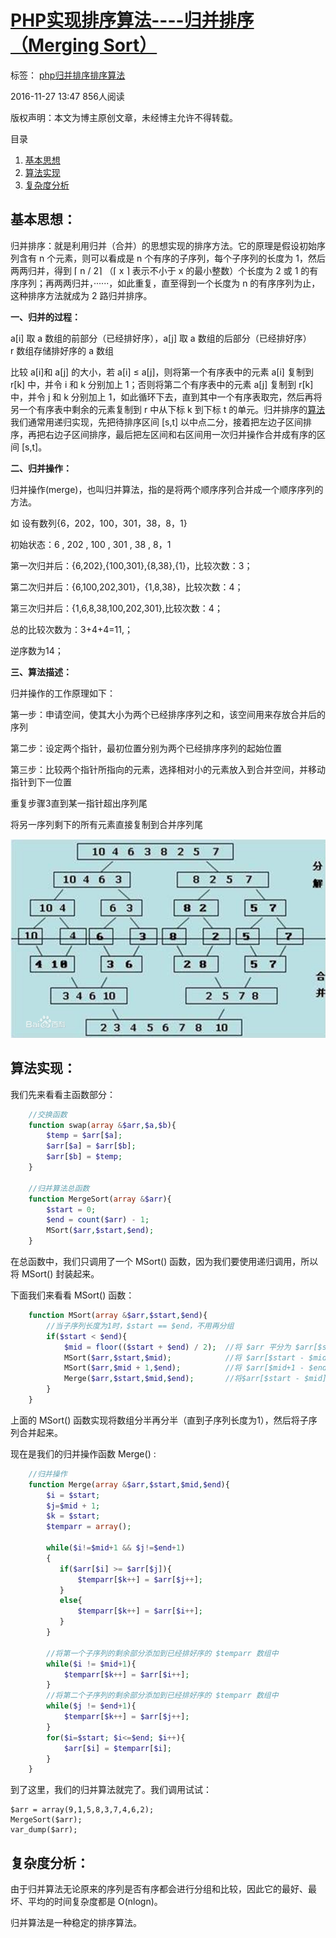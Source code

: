 # [PHP实现排序算法----归并排序（Merging Sort）][0]

 标签： [php][1][归并排序][2][排序算法][3]

 2016-11-27 13:47  856人阅读  

版权声明：本文为博主原创文章，未经博主允许不得转载。

 目录

1. [基本思想][9]
1. [算法实现][10]
1. [复杂度分析][11]

## 基本思想：

归并排序：就是利用归并（合并）的思想实现的排序方法。它的原理是假设初始序列含有 n 个元素，则可以看成是 n 个有序的子序列，每个子序列的长度为 1，然后两两归并，得到 ⌈ n / 2⌉ （⌈ x ⌉ 表示不小于 x 的最小整数）个长度为 2 或 1 的有序序列；再两两归并，······，如此重复，直至得到一个长度为 n 的有序序列为止，这种排序方法就成为 2 路归并排序。

**一、归并的过程：**

a[i] 取 a 数组的前部分（已经排好序），a[j] 取 a 数组的后部分（已经排好序）   
r 数组存储排好序的 a 数组

比较 a[i]和 a[j] 的大小，若 a[i] ≤ a[j]，则将第一个有序表中的元素 a[i] 复制到 r[k] 中，并令 i 和 k 分别加上 1；否则将第二个有序表中的元素 a[j] 复制到 r[k] 中，并令 j 和 k 分别加上 1，如此循环下去，直到其中一个有序表取完，然后再将另一个有序表中剩余的元素复制到 r 中从下标 k 到下标 t 的单元。归并排序的[算法][12]我们通常用递归实现，先把待排序区间 [s,t] 以中点二分，接着把左边子区间排序，再把右边子区间排序，最后把左区间和右区间用一次归并操作合并成有序的区间 [s,t]。

**二、归并操作：**

归并操作(merge)，也叫归并算法，指的是将两个顺序序列合并成一个顺序序列的方法。

如 设有数列{6，202，100，301，38，8，1}

初始状态：6 , 202 , 100 , 301 , 38 , 8，1

第一次归并后：{6,202},{100,301},{8,38},{1}，比较次数：3；

第二次归并后：{6,100,202,301}，{1,8,38}，比较次数：4；

第三次归并后：{1,6,8,38,100,202,301},比较次数：4；

总的比较次数为：3+4+4=11,；

逆序数为14；

**三、算法描述：**

归并操作的工作原理如下：

第一步：申请空间，使其大小为两个已经排序序列之和，该空间用来存放合并后的序列

第二步：设定两个指针，最初位置分别为两个已经排序序列的起始位置

第三步：比较两个指针所指向的元素，选择相对小的元素放入到合并空间，并移动指针到下一位置

重复步骤3直到某一指针超出序列尾

将另一序列剩下的所有元素直接复制到合并序列尾

![这里写图片描述][13]

## 算法实现：

我们先来看看主函数部分：

```php
    //交换函数
    function swap(array &$arr,$a,$b){
        $temp = $arr[$a];
        $arr[$a] = $arr[$b];
        $arr[$b] = $temp;
    }
    
    //归并算法总函数
    function MergeSort(array &$arr){
        $start = 0;
        $end = count($arr) - 1;
        MSort($arr,$start,$end);
    }
```

在总函数中，我们只调用了一个 MSort() 函数，因为我们要使用递归调用，所以将 MSort() 封装起来。

下面我们来看看 MSort() 函数：

```php
    function MSort(array &$arr,$start,$end){
        //当子序列长度为1时，$start == $end，不用再分组
        if($start < $end){
            $mid = floor(($start + $end) / 2);  //将 $arr 平分为 $arr[$start - $mid] 和 $arr[$mid+1 - $end]
            MSort($arr,$start,$mid);            //将 $arr[$start - $mid] 归并为有序的$arr[$start - $mid]
            MSort($arr,$mid + 1,$end);          //将 $arr[$mid+1 - $end] 归并为有序的 $arr[$mid+1 - $end]
            Merge($arr,$start,$mid,$end);       //将$arr[$start - $mid]部分和$arr[$mid+1 - $end]部分合并起来成为有序的$arr[$start - $end]
        }
    }
```

上面的 MSort() 函数实现将数组分半再分半（直到子序列长度为1），然后将子序列合并起来。

现在是我们的归并操作函数 Merge() :

```php
    //归并操作
    function Merge(array &$arr,$start,$mid,$end){
        $i = $start;
        $j=$mid + 1;
        $k = $start;
        $temparr = array();
    
        while($i!=$mid+1 && $j!=$end+1)
        {
           if($arr[$i] >= $arr[$j]){
               $temparr[$k++] = $arr[$j++];
           }
           else{
               $temparr[$k++] = $arr[$i++];
           }
        }
    
        //将第一个子序列的剩余部分添加到已经排好序的 $temparr 数组中
        while($i != $mid+1){
            $temparr[$k++] = $arr[$i++];
        }
        //将第二个子序列的剩余部分添加到已经排好序的 $temparr 数组中
        while($j != $end+1){
            $temparr[$k++] = $arr[$j++];
        }
        for($i=$start; $i<=$end; $i++){
            $arr[$i] = $temparr[$i];
        }
    }
```

到了这里，我们的归并算法就完了。我们调用试试：

    $arr = array(9,1,5,8,3,7,4,6,2);
    MergeSort($arr);
    var_dump($arr);


## 复杂度分析：

由于归并算法无论原来的序列是否有序都会进行分组和比较，因此它的最好、最坏、平均的时间复杂度都是 O(nlogn)。

归并算法是一种稳定的排序算法。

[0]: http://www.csdn.net/baidu_30000217/article/details/53363795
[1]: http://www.csdn.net/tag/php
[2]: http://www.csdn.net/tag/%e5%bd%92%e5%b9%b6%e6%8e%92%e5%ba%8f
[3]: http://www.csdn.net/tag/%e6%8e%92%e5%ba%8f%e7%ae%97%e6%b3%95
[8]: #
[9]: #t0
[10]: #t1
[11]: #t2
[12]: http://lib.csdn.net/base/datastructure
[13]: ../img/20161127123045955.png